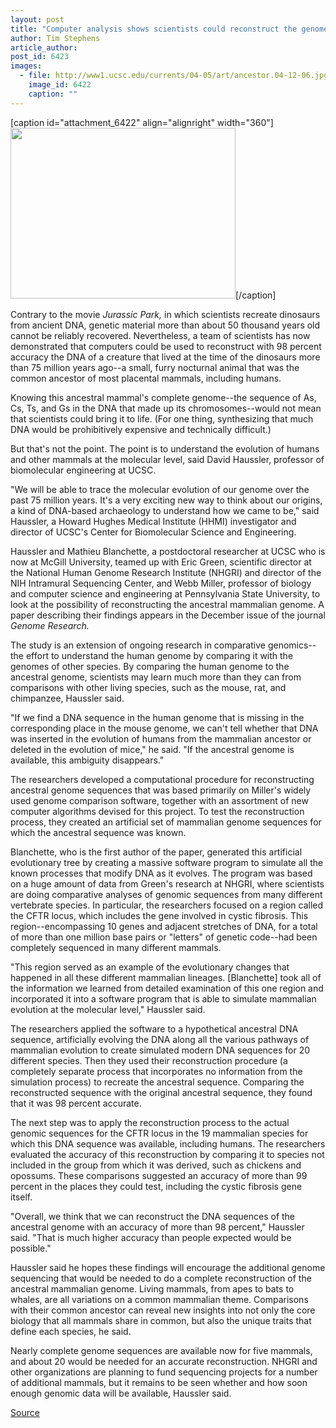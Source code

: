 ```yaml
---
layout: post
title: "Computer analysis shows scientists could reconstruct the genome of the common ancestor of all placental mammals"
author: Tim Stephens
article_author: 
post_id: 6423
images:
  - file: http://www1.ucsc.edu/currents/04-05/art/ancestor.04-12-06.jpg
    image_id: 6422
    caption: ""
---
```


[caption id="attachment_6422" align="alignright" width="360"]<a href="http://dev-ucsc-news.pantheonsite.io/wp-content/uploads/2004/12/ancestor.04-12-06.jpg"><img class="size-full wp-image-6422" src="http://dev-ucsc-news.pantheonsite.io/wp-content/uploads/2004/12/ancestor.04-12-06.jpg" alt="" width="360" height="273" /></a>[/caption]
<a name="content" id="content"></a>
<p>
  Contrary to the movie <i>Jurassic Park,</i> in which scientists recreate dinosaurs from ancient DNA, genetic material more than about 50 thousand years old cannot be reliably recovered. Nevertheless, a team of scientists has now demonstrated that computers could be used to reconstruct with 98 percent accuracy the DNA of a creature that lived at the time of the dinosaurs more than 75 million years ago--a small, furry nocturnal animal that was the common ancestor of most placental mammals, including humans.
</p>
<p>
  Knowing this ancestral mammal's complete genome--the sequence of As, Cs, Ts, and Gs in the DNA that made up its chromosomes--would not mean that scientists could bring it to life. (For one thing, synthesizing that much DNA would be prohibitively expensive and technically difficult.)
</p>
<p>
  But that's not the point. The point is to understand the evolution of humans and other mammals at the molecular level, said David Haussler, professor of biomolecular engineering at UCSC.
</p>
<p>
  "We will be able to trace the molecular evolution of our genome over the past 75 million years. It's a very exciting new way to think about our origins, a kind of DNA-based archaeology to understand how we came to be," said Haussler, a Howard Hughes Medical Institute (HHMI) investigator and director of UCSC's Center for Biomolecular Science and Engineering.
</p>
<p>
  Haussler and Mathieu Blanchette, a postdoctoral researcher at UCSC who is now at McGill University, teamed up with Eric Green, scientific director at the National Human Genome Research Institute (NHGRI) and director of the NIH Intramural Sequencing Center, and Webb Miller, professor of biology and computer science and engineering at Pennsylvania State University, to look at the possibility of reconstructing the ancestral mammalian genome. A paper describing their findings appears in the December issue of the journal <i>Genome Research.</i>
</p>
<p>
  The study is an extension of ongoing research in comparative genomics--the effort to understand the human genome by comparing it with the genomes of other species. By comparing the human genome to the ancestral genome, scientists may learn much more than they can from comparisons with other living species, such as the mouse, rat, and chimpanzee, Haussler said.
</p>
<p>
  "If we find a DNA sequence in the human genome that is missing in the corresponding place in the mouse genome, we can't tell whether that DNA was inserted in the evolution of humans from the mammalian ancestor or deleted in the evolution of mice," he said. "If the ancestral genome is available, this ambiguity disappears."
</p>
<p>
  The researchers developed a computational procedure for reconstructing ancestral genome sequences that was based primarily on Miller's widely used genome comparison software, together with an assortment of new computer algorithms devised for this project. To test the reconstruction process, they created an artificial set of mammalian genome sequences for which the ancestral sequence was known.
</p>
<p>
  Blanchette, who is the first author of the paper, generated this artificial evolutionary tree by creating a massive software program to simulate all the known processes that modify DNA as it evolves. The program was based on a huge amount of data from Green's research at NHGRI, where scientists are doing comparative analyses of genomic sequences from many different vertebrate species. In particular, the researchers focused on a region called the CFTR locus, which includes the gene involved in cystic fibrosis. This region--encompassing 10 genes and adjacent stretches of DNA, for a total of more than one million base pairs or "letters" of genetic code--had been completely sequenced in many different mammals.
</p>
<p>
  "This region served as an example of the evolutionary changes that happened in all these different mammalian lineages. [Blanchette] took all of the information we learned from detailed examination of this one region and incorporated it into a software program that is able to simulate mammalian evolution at the molecular level," Haussler said.
</p>
<p>
  The researchers applied the software to a hypothetical ancestral DNA sequence, artificially evolving the DNA along all the various pathways of mammalian evolution to create simulated modern DNA sequences for 20 different species. Then they used their reconstruction procedure (a completely separate process that incorporates no information from the simulation process) to recreate the ancestral sequence. Comparing the reconstructed sequence with the original ancestral sequence, they found that it was 98 percent accurate.
</p>
<p>
  The next step was to apply the reconstruction process to the actual genomic sequences for the CFTR locus in the 19 mammalian species for which this DNA sequence was available, including humans. The researchers evaluated the accuracy of this reconstruction by comparing it to species not included in the group from which it was derived, such as chickens and opossums. These comparisons suggested an accuracy of more than 99 percent in the places they could test, including the cystic fibrosis gene itself.
</p>
<p>
  "Overall, we think that we can reconstruct the DNA sequences of the ancestral genome with an accuracy of more than 98 percent," Haussler said. "That is much higher accuracy than people expected would be possible."
</p>
<p>
  Haussler said he hopes these findings will encourage the additional genome sequencing that would be needed to do a complete reconstruction of the ancestral mammalian genome. Living mammals, from apes to bats to whales, are all variations on a common mammalian theme. Comparisons with their common ancestor can reveal new insights into not only the core biology that all mammals share in common, but also the unique traits that define each species, he said.
</p>
<p>
  Nearly complete genome sequences are available now for five mammals, and about 20 would be needed for an accurate reconstruction. NHGRI and other organizations are planning to fund sequencing projects for a number of additional mammals, but it remains to be seen whether and how soon enough genomic data will be available, Haussler said.
</p>
<p><a href="http://www1.ucsc.edu/currents/04-05/12-06/ancestor.asp" title="Permalink to ancestor">Source</a></p>
